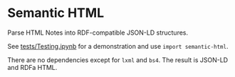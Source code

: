 # Semantic HTML

Parse HTML Notes into RDF-compatible JSON-LD structures.

See [tests/Testing.ipynb](tests/Testing.ipynb) for a demonstration and use `import semantic-html`.

There are no dependencies except for `lxml` and `bs4`. The result is JSON-LD and RDFa HTML.
